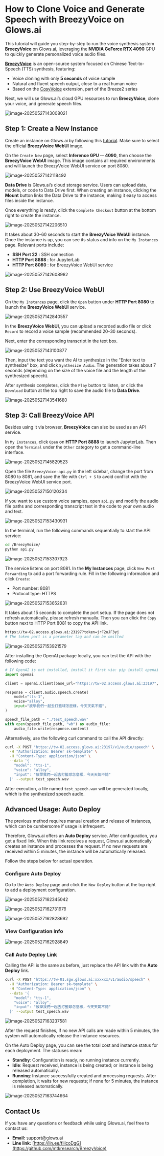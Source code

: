 # How to Clone Voice and Generate Speech with BreezyVoice on Glows.ai

This tutorial will guide you step-by-step to run the voice synthesis system **BreezyVoice** on Glows.ai, leveraging the **NVIDIA GeForce RTX 4090** GPU to quickly generate personalized voice audio files.

**[BreezyVoice](https://github.com/mtkresearch/BreezyVoice)** is an open-source system focused on Chinese Text-to-Speech (TTS) synthesis, featuring:

- Voice cloning with only **5 seconds** of voice sample
- Natural and fluent speech output, close to a real human voice
- Based on the [CosyVoice](https://github.com/FunAudioLLM/CosyVoice) extension, part of the Breeze2 series

Next, we will use Glows.ai’s cloud GPU resources to run **BreezyVoice**, clone your voice, and generate speech files.

![image-20250527143008021](../tutorials-images/08.BreezyVoice/05.png)

## Step 1: Create a New Instance

Create an instance on Glows.ai by following this [tutorial](https://docs.glows.ai/docs/Create%20New). Make sure to select the official **BreezyVoice WebUI** image.

On the `Create New` page, select **Inference GPU -- 4090**, then choose the **BreezyVoice WebUI** image. This image contains all required environments and will launch the BreezyVoice WebUI service on port 8080.

![image-20250527142118492](../tutorials-images/08.BreezyVoice/01.png)

**Data Drive** is Glows.ai’s cloud storage service. Users can upload data, models, or code to Data Drive first. When creating an instance, clicking the **Mount** button links the Data Drive to the instance, making it easy to access files inside the instance.

Once everything is ready, click the `Complete Checkout` button at the bottom right to create the instance.

![image-20250527142206510](../tutorials-images/08.BreezyVoice/02.png)

It takes about 30–60 seconds to start the **BreezyVoice WebUI** instance. Once the instance is up, you can see its status and info on the `My Instances` page. Relevant ports include:

- **SSH Port 22** : SSH connection
- **HTTP Port 8888** : for JupyterLab
- **HTTP Port 8080** : for BreezyVoice WebUI service

![image-20250527142608982](../tutorials-images/08.BreezyVoice/03.png)

## Step 2: Use BreezyVoice WebUI

On the `My Instances` page, click the `Open` button under **HTTP Port 8080** to launch the **BreezyVoice WebUI** service.

![image-20250527142840557](../tutorials-images/08.BreezyVoice/04.png)

In the **BreezyVoice WebUI**, you can upload a recorded audio file or click `Record` to record a voice sample (recommended 20–30 seconds).

Next, enter the corresponding transcript in the text box.

![image-20250527143100877](../tutorials-images/08.BreezyVoice/06.png)

Then, input the text you want the AI to synthesize in the "Enter text to synthesize" box, and click `Synthesize Audio`. The generation takes about 7 seconds (depending on the size of the voice file and the length of the synthesized speech).

After synthesis completes, click the `Play` button to listen, or click the `Download` button at the top right to save the audio file to **Data Drive**.

![image-20250527143541680](../tutorials-images/08.BreezyVoice/07.png)

## Step 3: Call BreezyVoice API

Besides using it via browser, **BreezyVoice** can also be used as an API service.

In `My Instances`, click `Open` on **HTTP Port 8888** to launch JupyterLab. Then open the `Terminal` under the `Other` category to get a command-line interface.

![image-20250527145829523](../tutorials-images/08.BreezyVoice/08.png)

Open the file `BreezyVoice-api.py` in the left sidebar, change the port from 8080 to 8081, and save the file with `Ctrl + S` to avoid conflict with the BreezyVoice WebUI service port.

![image-20250527150120234](../tutorials-images/08.BreezyVoice/09.png)

If you want to use custom voice samples, open `api.py` and modify the audio file paths and corresponding transcript text in the code to your own audio and text.

![image-20250527153430931](../tutorials-images/08.BreezyVoice/11.png)

In the terminal, run the following commands sequentially to start the API service:

```bash
cd /BreezyVoice/
python api.py
```

![image-20250527153307923](../tutorials-images/08.BreezyVoice/10.png)

The service listens on port 8081. In the **My Instances** page, click `New Port Forwarding` to add a port forwarding rule. Fill in the following information and click `Create`:

- Port number: 8081
- Protocol type: HTTPS

![image-20250527153652631](../tutorials-images/08.BreezyVoice/12.png)

It takes about 15 seconds to complete the port setup. If the page does not refresh automatically, please refresh manually. Then you can click the `Copy` button next to HTTP Port 8081 to copy the API link.

```bash
https://tw-02.access.glows.ai:23197?token=jrF2uJF3yj
# The token part is a parameter tag and can be omitted
```

![image-20250527153921579](../tutorials-images/08.BreezyVoice/13.png)

After installing the OpenAI package locally, you can test the API with the following code:

```python
# If OpenAI is not installed, install it first via: pip install openai
import openai

client = openai.Client(base_url="https://tw-02.access.glows.ai:23197", api_key="sk-template")

response = client.audio.speech.create(
    model="tts-1",
    voice="alloy",
    input="放學我們一起去打籃球怎麼樣，今天天氣不錯",
)

speech_file_path = "./test_speech.wav"
with open(speech_file_path, "wb") as audio_file:
    audio_file.write(response.content)
```

Alternatively, use the following curl command to call the API directly:

```bash
curl -X POST "https://tw-02.access.glows.ai:23197/v1/audio/speech" \
  -H "Authorization: Bearer sk-template" \
  -H "Content-Type: application/json" \
  --data '{
    "model": "tts-1",
    "voice": "alloy",
    "input": "放學我們一起去打籃球怎麼樣，今天天氣不錯"
  }' --output test_speech.wav
```

After execution, a file named `test_speech.wav` will be generated locally, which is the synthesized speech audio.

## Advanced Usage: **Auto Deploy**

The previous method requires manual creation and release of instances, which can be cumbersome if usage is infrequent.

Therefore, Glows.ai offers an **Auto Deploy** service. After configuration, you get a fixed link. When this link receives a request, Glows.ai automatically creates an instance and processes the request. If no new requests are received within 5 minutes, the instance will be automatically released.

Follow the steps below for actual operation.

### Configure **Auto Deploy**

Go to the `Auto Deploy` page and click the `New Deploy` button at the top right to add a deployment configuration.

![image-20250527162345042](../tutorials-images/08.BreezyVoice/14.png)

![image-20250527162731979](../tutorials-images/08.BreezyVoice/15.png)

![image-20250527162828692](../tutorials-images/08.BreezyVoice/16.png)

### View Configuration Info

![image-20250527162928849](../tutorials-images/08.BreezyVoice/17.png)

### Call Auto Deploy Link

Calling the API is the same as before, just replace the API link with the **Auto Deploy** link.

```bash
curl -X POST "https://tw-01.sgw.glows.ai:xxxxxx/v1/audio/speech" \
  -H "Authorization: Bearer sk-template" \
  -H "Content-Type: application/json" \
  --data '{
    "model": "tts-1",
    "voice": "alloy",
    "input": "放學我們一起去打籃球怎麼樣，今天天氣不錯"
  }' --output test_speech.wav
```

![image-20250527163237581](../tutorials-images/08.BreezyVoice/18.png)

After the request finishes, if no new API calls are made within 5 minutes, the system will automatically release the instance resources.

On the Auto Deploy page, you can see the total cost and instance status for each deployment. The statuses mean:

- **Standby**: Configuration is ready, no running instance currently.
- **Idle**: Request received, instance is being created; or instance is being released automatically.
- **Running**: Instance successfully created and processing requests. After completion, it waits for new requests; if none for 5 minutes, the instance is released automatically.

![image-20250527163744664](../tutorials-images/08.BreezyVoice/19.png)

## Contact Us

If you have any questions or feedback while using Glows.ai, feel free to contact us:

- **Email:** [support@glows.ai](mailto:support@glows.ai)
- **Line link:** [https://lin.ee/fHcoDgG](https://github.com/mtkresearch/BreezyVoice)
